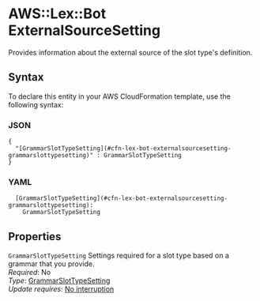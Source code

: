 # AWS::Lex::Bot ExternalSourceSetting<a name="aws-properties-lex-bot-externalsourcesetting"></a>

Provides information about the external source of the slot type's definition\.

## Syntax<a name="aws-properties-lex-bot-externalsourcesetting-syntax"></a>

To declare this entity in your AWS CloudFormation template, use the following syntax:

### JSON<a name="aws-properties-lex-bot-externalsourcesetting-syntax.json"></a>

```
{
  "[GrammarSlotTypeSetting](#cfn-lex-bot-externalsourcesetting-grammarslottypesetting)" : GrammarSlotTypeSetting
}
```

### YAML<a name="aws-properties-lex-bot-externalsourcesetting-syntax.yaml"></a>

```
  [GrammarSlotTypeSetting](#cfn-lex-bot-externalsourcesetting-grammarslottypesetting):
    GrammarSlotTypeSetting
```

## Properties<a name="aws-properties-lex-bot-externalsourcesetting-properties"></a>

`GrammarSlotTypeSetting` <a name="cfn-lex-bot-externalsourcesetting-grammarslottypesetting"></a>
Settings required for a slot type based on a grammar that you provide\.  
_Required_: No  
_Type_: [GrammarSlotTypeSetting](aws-properties-lex-bot-grammarslottypesetting.md)  
_Update requires_: [No interruption](https://docs.aws.amazon.com/AWSCloudFormation/latest/UserGuide/using-cfn-updating-stacks-update-behaviors.html#update-no-interrupt)
